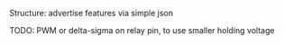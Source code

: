 Structure: advertise features via simple json


TODO:
PWM or delta-sigma on relay pin, to use smaller holding voltage

